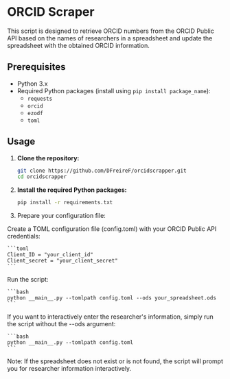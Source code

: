 # ORCID Scraper

This script is designed to retrieve ORCID numbers from the ORCID Public API based on the names of researchers in a spreadsheet and update the spreadsheet with the obtained ORCID information.

## Prerequisites

- Python 3.x
- Required Python packages (install using `pip install package_name`):
  - `requests`
  - `orcid`
  - `ezodf`
  - `toml`

## Usage

1. **Clone the repository:**

   ```bash
   git clone https://github.com/DFreireF/orcidscrapper.git
   cd orcidscrapper
   ```

2. **Install the required Python packages:**

    ```bash
    pip install -r requirements.txt
    ```

3. Prepare your configuration file:

Create a TOML configuration file (config.toml) with your ORCID Public API credentials:

    ```toml
    Client_ID = "your_client_id"
    Client_secret = "your_client_secret"
    ```

Run the script:

    ```bash
    python __main__.py --tomlpath config.toml --ods your_spreadsheet.ods
    ```

If you want to interactively enter the researcher's information, simply run the script without the --ods argument:

    ```bash
    python __main__.py --tomlpath config.toml
    ```

Note: If the spreadsheet does not exist or is not found, the script will prompt you for researcher information interactively.